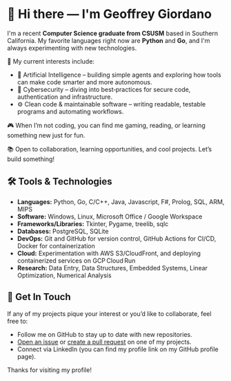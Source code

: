 # 👋 Hi there — I'm Geoffrey Giordano

I'm a recent **Computer Science graduate from CSUSM** based in Southern California. My favorite languages right now are **Python** and **Go**, and I'm always experimenting with new technologies.

🧠 My current interests include:
- 🤖 Artificial Intelligence – building simple agents and exploring how tools can make code smarter and more autonomous.
- 🔐 Cybersecurity – diving into best‑practices for secure code, authentication and infrastructure.
- ⚙️ Clean code & maintainable software – writing readable, testable programs and automating workflows.

🎮 When I’m not coding, you can find me gaming, reading, or learning something new just for fun.

📚 Open to collaboration, learning opportunities, and cool projects. Let’s build something!

## 🛠 Tools & Technologies

- **Languages:** Python, Go, C/C++, Java, Javascript, F#, Prolog, SQL, ARM, MIPS
- **Software:** Windows, Linux, Microsoft Office / Google Workspace
- **Frameworks/Libraries:** Tkinter, Pygame, treelib, sqlc
- **Databases:** PostgreSQL, SQLite
- **DevOps:** Git and GitHub for version control, GitHub Actions for CI/CD, Docker for containerization
- **Cloud:** Experimentation with AWS S3/CloudFront, and deploying containerized services on GCP Cloud Run
- **Research:** Data Entry, Data Structures, Embedded Systems, Linear Optimization, Numerical Analysis

## 🤝 Get In Touch

If any of my projects pique your interest or you’d like to collaborate, feel free to:

- Follow me on GitHub to stay up to date with new repositories.
- [Open an issue](https://github.com/jeffe89) or [create a pull request](https://github.com/jeffe89) on one of my projects.
- Connect via LinkedIn (you can find my profile link on my GitHub profile page).

Thanks for visiting my profile!
